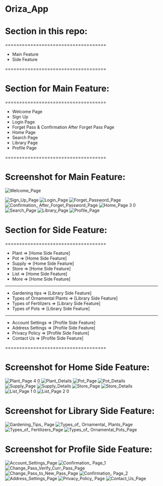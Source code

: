 # Oriza_App

# Section in this repo: 

====================================
 - Main Feature 
 - Side Feature 
  
====================================




# Section for Main Feature: 

====================================
  - Welcome Page
  - Sign Up
  - Login Page
  - Forget Pass & Confirmation After Forget Pass Page
  - Home Page
  - Search Page
  - Library Page
  - Profile Page
  
====================================




# Screenshot for Main Feature:


![Welcome_Page](https://user-images.githubusercontent.com/77261121/180609561-b551a624-a364-458a-ab0d-40a11bafa561.png)



![Sign_Up_Page](https://user-images.githubusercontent.com/77261121/180653893-9b34ebc9-78d3-4964-9caa-3996026def27.png)   ![Login_Page](https://user-images.githubusercontent.com/77261121/180653895-e7c27792-99e5-492a-aa1a-98c3b932a488.png)   ![Forget_Password_Page](https://user-images.githubusercontent.com/77261121/181078687-a060a001-7f28-4c3b-a239-7e311a67d375.png)   ![Confirmation_ After_Forget_Password_Page](https://user-images.githubusercontent.com/77261121/180609616-bf9be9bf-ceda-4111-89d2-b25d358c915f.jpg)   ![Home_Page 3 0](https://user-images.githubusercontent.com/77261121/185793276-59755995-c8bb-49e8-8d27-67732d37c8d5.png)   ![Search_Page](https://user-images.githubusercontent.com/77261121/188430769-7622c038-57b3-41a5-8faa-105adad16f1c.png)
![Library_Page](https://user-images.githubusercontent.com/77261121/182028276-96d5cd99-364b-47eb-82b2-50fabed9b253.png)  ![Profile_Page](https://user-images.githubusercontent.com/77261121/181078884-e8dc17c8-cc1f-4873-bf6f-9554942da0ce.png)




# Section for Side Feature: 

====================================
 - Plant      => [Home Side Feature]
 - Pot        => [Home Side Feature]
 - Supply     => [Home Side Feature]
 - Store      => [Home Side Feature]
 - List       => [Home Side Feature]
 - More       => [Home Side Feature]
 ------------------------------------
 - Gardening tips             => [Library Side Feature]
 - Types of Ornamental Plants => [Library Side Feature]
 - Types of Fertilizers       => [Library Side Feature]
 - Types of Pots              => [Library Side Feature]
 ------------------------------------
 - Account Settings => [Profile Side Feature]
 - Address Settings => [Profile Side Feature]
 - Privacy Policy   => [Profile Side Feature]
 - Contact Us       => [Profile Side Feature]
 
====================================




# Screenshot for Home Side Feature:


![Plant_Page 4 0](https://user-images.githubusercontent.com/77261121/188816745-fc82bac6-6085-41b7-b542-8c5ec581f4f1.png)   ![Plant_Details](https://user-images.githubusercontent.com/77261121/188816788-5696f1f3-4170-47fd-849b-cbbae3723921.png)   ![Pot_Page](https://user-images.githubusercontent.com/77261121/188816848-e84d4895-2452-43ef-ae43-acd8357f5b0e.png)   ![Pot_Details](https://user-images.githubusercontent.com/77261121/188816889-62e51c4f-f374-475a-82ac-ae438120c40a.png)   
![Supply_Page](https://user-images.githubusercontent.com/77261121/188816952-70e36a8e-5eed-47ac-92e8-57730d48ab27.png)   ![Supply_Details](https://user-images.githubusercontent.com/77261121/188817009-48d56c71-1f51-463c-ad93-e8714270e1ba.png)   ![Store_Page](https://user-images.githubusercontent.com/77261121/188817081-6a782911-8522-4a62-84f9-2a8f4d1ed6e6.png)   ![Store_Details](https://user-images.githubusercontent.com/77261121/188817101-700b4825-8242-4649-86ba-16cde231e344.png)
![List_Page 1 0](https://user-images.githubusercontent.com/77261121/188817148-02045526-6209-4051-b484-36e726bd2a4f.png)   ![List_Page 2 0](https://user-images.githubusercontent.com/77261121/188817153-dcffce4b-2837-452a-b362-a58b2c6deb50.png)




# Screenshot for Library Side Feature:


![Gardening_Tips_ Page](https://user-images.githubusercontent.com/77261121/182028290-32a89aa5-cff9-4517-a2aa-0893b1fff0b2.png)   ![Types_of_ Ornamental_ Plants_Page](https://user-images.githubusercontent.com/77261121/182028305-1ebcd41b-5ac6-4962-a8a4-46d138da67ad.png)   ![Types_of_ Fertilizers_Page](https://user-images.githubusercontent.com/77261121/182028320-c58b174f-573a-4d7f-a766-ec962c5ad8b5.png)   ![Types_of_ Ornamental_Pots_Page](https://user-images.githubusercontent.com/77261121/182028329-8cada7af-d826-4f83-b69b-9990875e60b6.png)




# Screenshot for Profile Side Feature:


![Account_Settings_Page](https://user-images.githubusercontent.com/77261121/181079076-1e213f44-1dd7-4847-b7d6-adba97c6e09e.png)   ![Confirmation_ Page_1](https://user-images.githubusercontent.com/77261121/181773487-3706b5de-e29d-4c1d-b247-147fae044710.png)   ![Change_Pass_Verify_Curr_Pass_Page](https://user-images.githubusercontent.com/77261121/181079130-1dbd89b7-869c-469d-9707-b72758ee5ea7.png)   ![Change_Pass_to_New_Pass_Page](https://user-images.githubusercontent.com/77261121/181079139-a0ccc4a3-2ca0-428c-ada9-25d48e3081b3.png)   ![Confirmation_ Page_2](https://user-images.githubusercontent.com/77261121/181773510-5c658c55-fd14-4cc9-8b79-34e71b55062d.png)   ![Address_Settings_Page](https://user-images.githubusercontent.com/77261121/180653939-4c165c9c-19b8-49c7-9fd5-8ab9a474b7e6.png)   ![Privacy_Policy_ Page](https://user-images.githubusercontent.com/77261121/180610812-a3e1ee94-5476-4179-9b0f-0f856f2c7f49.png)   ![Contact_Us_Page](https://user-images.githubusercontent.com/77261121/180610823-835f2474-820f-4fe1-b38b-835f7a413b28.png)   
